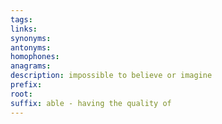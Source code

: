 ```yaml
---
tags: 
links: 
synonyms: 
antonyms: 
homophones: 
anagrams: 
description: impossible to believe or imagine
prefix: 
root: 
suffix: able - having the quality of
---
```

